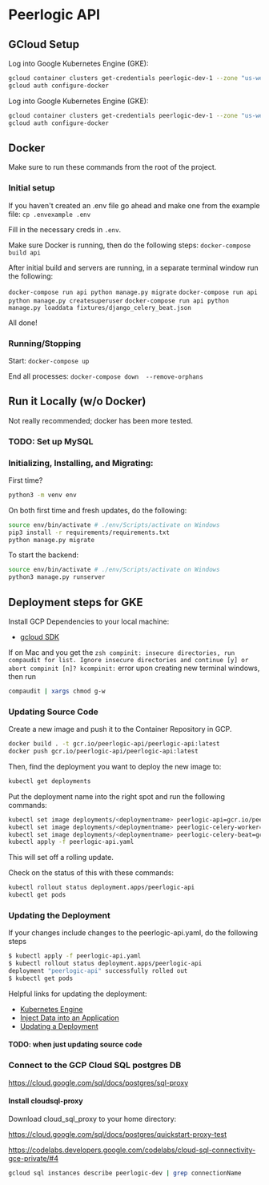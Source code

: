 # Peerlogic API


## GCloud Setup

Log into Google Kubernetes Engine (GKE):

```bash
gcloud container clusters get-credentials peerlogic-dev-1 --zone "us-west3-c"
gcloud auth configure-docker
```

Log into Google Kubernetes Engine (GKE):

```bash
gcloud container clusters get-credentials peerlogic-dev-1 --zone "us-west3-c"
gcloud auth configure-docker
```
## Docker

Make sure to run these commands from the root of the project.

### Initial setup

If you haven't created an .env file go ahead and make one from the example file:
`cp .envexample .env`

Fill in the necessary creds in `.env`.

Make sure Docker is running, then do the following steps:
`docker-compose build api`

After initial build and servers are running, in a separate terminal window run the following:

`docker-compose run api python manage.py migrate`
`docker-compose run api python manage.py createsuperuser`
`docker-compose run api python manage.py loaddata fixtures/django_celery_beat.json`


All done!

### Running/Stopping

Start:
`docker-compose up`

End all processes:
`docker-compose down  --remove-orphans`

## Run it Locally (w/o Docker)

Not really recommended; docker has been more tested.



### TODO: Set up MySQL



### Initializing, Installing, and Migrating:
First time?

```bash
python3 -m venv env
```

On both first time and fresh updates, do the following:

```bash
source env/bin/activate # ./env/Scripts/activate on Windows
pip3 install -r requirements/requirements.txt
python manage.py migrate
```

To start the backend:

```bash
source env/bin/activate # ./env/Scripts/activate on Windows
python3 manage.py runserver
```

## Deployment steps for GKE

Install GCP Dependencies to your local machine:
* [gcloud SDK](https://cloud.google.com/sdk/docs/quickstart)

If on Mac and you get the `zsh compinit: insecure directories, run compaudit for list.
Ignore insecure directories and continue [y] or abort compinit [n]? kcompinit:` error upon creating new terminal windows, then run

```bash
compaudit | xargs chmod g-w
```

### Updating Source Code

Create a new image and push it to the Container Repository in GCP.

```bash
docker build . -t gcr.io/peerlogic-api/peerlogic-api:latest
docker push gcr.io/peerlogic-api/peerlogic-api:latest
 ```

Then, find the deployment you want to deploy the new image to:

```bash
kubectl get deployments
```

Put the deployment name into the right spot and run the following commands:

```bash
kubectl set image deployments/<deploymentname> peerlogic-api=gcr.io/peerlogic-api/peerlogic-api:latest
kubectl set image deployments/<deploymentname> peerlogic-celery-worker=gcr.io/peerlogic-api/peerlogic-api:latest
kubectl set image deployments/<deploymentname> peerlogic-celery-beat=gcr.io/peerlogic-api/peerlogic-api:latest
kubectl apply -f peerlogic-api.yaml
```

This will set off a rolling update.

Check on the status of this with these commands:

```bash
kubectl rollout status deployment.apps/peerlogic-api
kubectl get pods
```

### Updating the Deployment


If your changes include changes to the peerlogic-api.yaml, do the following steps

```bash
$ kubectl apply -f peerlogic-api.yaml
$ kubectl rollout status deployment.apps/peerlogic-api
deployment "peerlogic-api" successfully rolled out
$ kubectl get pods
```

Helpful links for updating the deployment:

* [Kubernetes Engine](https://cloud.google.com/python/django/kubernetes-engine)
* [Inject Data into an Application](https://kubernetes.io/docs/tasks/inject-data-application/)
* [Updating a Deployment](https://kubernetes.io/docs/concepts/workloads/controllers/deployment/#updating-a-deployment)

#### TODO: when just updating source code



### Connect to the GCP Cloud SQL postgres DB

https://cloud.google.com/sql/docs/postgres/sql-proxy

#### Install cloudsql-proxy


Download cloud_sql_proxy to your home directory:

https://cloud.google.com/sql/docs/postgres/quickstart-proxy-test




https://codelabs.developers.google.com/codelabs/cloud-sql-connectivity-gce-private/#4


```bash
gcloud sql instances describe peerlogic-dev | grep connectionName
```



